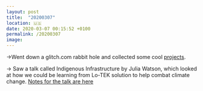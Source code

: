 ```yaml
---
layout: post
title:  "20200307"
location: 🇺🇸
date: 2020-03-07 00:15:52 +0100
permalink: /20200307
image:
---
```


→Went down a glitch.com rabbit hole and collected some cool [projects](https://glitch.com/@gndclouds).

→ Saw a talk called Indigenous Infrastructure by Julia Watson, which looked at how we could be learning from Lo-TEK solution to help combat climate change.  [Notes for the talk are here](http://bit.ly/2IwkXze)